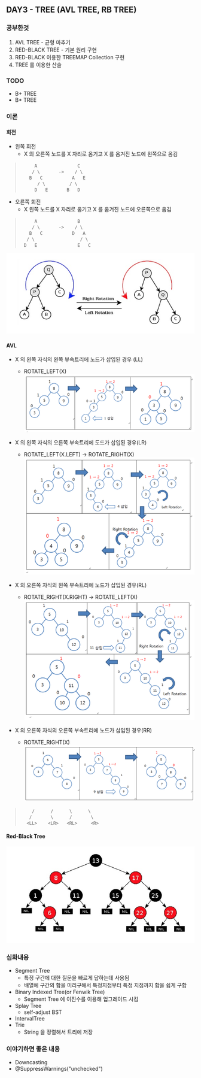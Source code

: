 ## DAY3 - TREE (AVL TREE, RB TREE)
### 공부한것
1. AVL TREE - 균형 마추기
2. RED-BLACK TREE - 기본 원리 구현
3. RED-BLACK 이용한 TREEMAP Collection 구현
4. TREE 를 이용한 산술

### TODO
- B+ TREE
- B* TREE

### 이론
#### 회전
- 왼쪽 회전
  - X 의 오른쪽 노드를 X 자리로 옴기고 X 를 옴겨진 노드에 왼쪽으로 옴김

>          A               C
>         / \       ->    / \
>        B   C           A   E
>           / \         / \
>          D   E       B   D


- 오른쪽 회전
  - X 왼쪽 노드를 X 자리로 옴기고 X 를 옴겨진 노드에 오른쪽으로 옴김

>          A               B
>         / \       ->    / \
>        B   C           D   A
>       / \                 / \
>      D   E               E   C


![트리 회전](../Resource/img/Tree-Rotate.png?raw=true)


#### AVL
- X 의 왼쪽 자식의 왼쪽 부속트리에 노드가 삽입된 경우 (LL)
  - ROTATE_LEFT(X)
![AVL 회전 LL](../Resource/img/Tree-Rotate-LL.png?raw=true)

- X 의 왼쪽 자식의 오른쪽 부속트리에 도드가 삽입된 경우(LR)
  - ROTATE_LEFT(X.LEFT) -> ROTATE_RIGHT(X)
![AVL 회전 LR](../Resource/img/Tree-Rotate-LR.png?raw=true)

- X 의 오른쪽 자식의 왼쪽 부속트리에 노드가 삽입된 경우(RL)
  - ROTATE_RIGHT(X.RIGHT) -> ROTATE_LEFT(X)
![AVL 회전 RL](../Resource/img/Tree-Rotate-RL.png?raw=true)

- X 의 오른쪽 자식의 오른쪽 부속트리에 노드가 삽입된 경우(RR)
  - ROTATE_RIGHT(X)
![AVL 회전 RR](../Resource/img/Tree-Rotate-RR.png?raw=true)

>         /      /      \      \
>        /       \      /       \
>       <LL>    <LR>   <RL>     <R>


#### Red-Black Tree
![Red-Black Tree](../Resource/img/Red-Black-Tree1.png?raw=true)

### 심화내용
- Segment Tree
  - 특정 구간에 대한 질문을 빠르게 답하는데 사용됨
  - 배열에 구간의 합을 미리구해서 특정지점부터 특정 지점까지 합을 쉽게 구함
- Binary Indexed Tree(or Fenwik Tree)
  - Segment Tree 에 이진수를 이용해 업그레이드 시킴
- Splay Tree
  - self-adjust BST
- IntervalTree
- Trie
  - String 을 정렬해서 트리에 저장
### 이야기하면 좋은 내용
- Downcasting
- @SuppressWarnings("unchecked")
